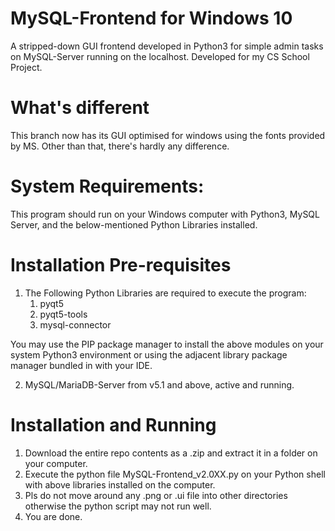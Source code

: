 # MySQL-Frontend for Windows 10
A stripped-down GUI frontend developed in Python3 for simple admin tasks on MySQL-Server running on the localhost. Developed for my CS School Project.

# What's different
This branch now has its GUI optimised for windows using the fonts provided by MS.
Other than that, there's hardly any difference.

# System Requirements:
This program should run on your Windows computer with Python3, MySQL Server, and the below-mentioned Python Libraries installed.

# Installation Pre-requisites
1. The Following Python Libraries are required to execute the program:
    1. pyqt5
    2. pyqt5-tools
    3. mysql-connector


You may use the PIP package manager to install the above modules on your system Python3 environment or
using the adjacent library package manager bundled in with your IDE.

2. MySQL/MariaDB-Server from v5.1 and above, active and running.

# Installation and Running

1. Download the entire repo contents as a .zip and extract it in a folder on your computer.
2. Execute the python file MySQL-Frontend_v2.0XX.py on your Python shell with above libraries installed on the computer.
3. Pls do not move around any .png or .ui file into other directories otherwise the python script may not run well.
4. You are done.
